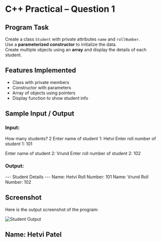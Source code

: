 # C++ Practical – Question 1

## Program Task

Create a class `Student` with private attributes `name` and `rollNumber`.  
Use a **parameterized constructor** to initialize the data.  
Create multiple objects using an **array** and display the details of each student.

## Features Implemented

- Class with private members
- Constructor with parameters
- Array of objects using pointers
- Display function to show student info

## Sample Input / Output

### Input:
How many students? 2
Enter name of student 1: Hetvi
Enter roll number of student 1: 101

Enter name of student 2: Vrund
Enter roll number of student 2: 102

### Output:
--- Student Details ---
Name: Hetvi
Roll Number: 101
Name: Vrund
Roll Number: 102

## Screenshot

Here is the output screenshot of the program:

![Student Output](screenshots/output.png)


## Name: Hetvi Patel
